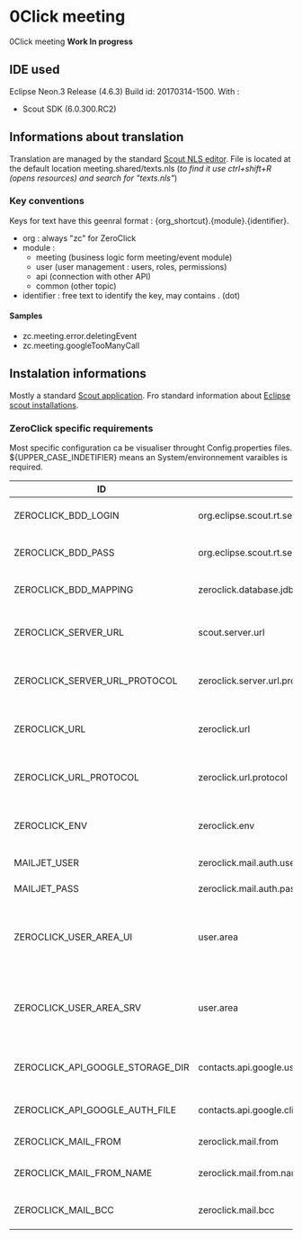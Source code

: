 # 0Click meeting
0Click meeting **Work In progress**


## IDE used
Eclipse Neon.3 Release (4.6.3) Build id: 20170314-1500.
With : 
- Scout SDK (6.0.300.RC2)

## Informations about translation
Translation are managed by the standard [Scout NLS editor](https://eclipsescout.github.io/6.0/technical-guide.html#texts).
File is located at the default location meeting.shared/texts.nls (*to find it use ctrl+shift+R (opens resources) and search for "texts.nls"*)

### Key conventions
Keys for text have this geenral format : {org_shortcut}.{module}.{identifier}.
- org : always "zc" for ZeroClick
- module : 
  - meeting (business logic form meeting/event module)
  - user (user management : users, roles, permissions)
  - api (connection with other API)
  - common (other topic)
- identifier : free text to identify the key, may contains . (dot)

#### Samples 
- zc.meeting.error.deletingEvent
- zc.meeting.googleTooManyCall

## Instalation informations
Mostly a standard [Scout application](https://eclipsescout.github.io/6.0/technical-guide.html#overview). Fro standard information about [Eclipse scout installations](https://eclipsescout.github.io/6.0/beginners-guide.html#apx-install_scout).

### ZeroClick specific requirements
Most specific configuration ca be visualiser throught Config.properties files. ${UPPER_CASE_INDETIFIER} means an System/environnement varaibles is required.

| ID | alias |Example | Location | Description | Default |
| -- | ----- | ------- | -------- | ----------- | ------- |
| ZEROCLICK_BDD_LOGIN | org.eclipse.scout.rt.server.services.common.jdbc.AbstractSqlService#username | mylogin | Server | The login to connect to DataBase | (empty) |
| ZEROCLICK_BDD_PASS | org.eclipse.scout.rt.server.services.common.jdbc.AbstractSqlService#password | The_password | Server | The password to connect to DataBase | (empty) |
| ZEROCLICK_BDD_MAPPING | zeroclick.database.jdbc.mapping.name | jdbc:postgresql://127.0.0.1:5432/zcdev | Server | Mapping to conenct to the DataBase | jdbc:derby:memory:zeroclick-database |
| ZEROCLICK_SERVER_URL | scout.server.url | http://localhost:8080 | Client | BackEnd server URL use by UI servers | (empty) |
| ZEROCLICK_SERVER_URL_PROTOCOL | zeroclick.server.url.protocol | http | Client | BackEnd server protocol use by UI servers | (empty) |
| ZEROCLICK_URL | zeroclick.url | http://localhost:8080 | Client | Use to build full URL (for links in emails , ...) | http://localhost:8082 |
| ZEROCLICK_URL_PROTOCOL | zeroclick.url.protocol | http | Client | Use to build full URL (for links in emails , ...) | (empty) |
| ZEROCLICK_ENV | zeroclick.env | test, prod, local_dev1 | Client | used to inform the curent environnement kind | Local |
| MAILJET_USER |  zeroclick.mail.auth.user | 4f08eb4e3a2c9c2gt72f1e45f8c818dd | Client | Api user ID for Mailjet | (empty) |
| MAILJET_PASS |  zeroclick.mail.auth.password | c836bcbd553284320bf410fbc370a6d3 | Client | APi password for Mailjet | (empty) |
| ZEROCLICK_USER_AREA_UI | user.area | /var/zeroclick or ${user.home}/org.zeroclick.meeting.html.ui.dev | Client | Local storage for Scout Files, and root folder for other application specific files | (empty) |
| ZEROCLICK_USER_AREA_SRV | user.area | /var/zeroclick or ${user.home}/org.zeroclick.meeting.server.dev | Server | Local storage for Scout Files, and root folder for other application specific files | (empty) |
| ZEROCLICK_API_GOOGLE_STORAGE_DIR | contacts.api.google.user.storage.dir | ${user.area}/GoogleUserStorage | Client | Local Storage for Google User OAuth data | (empty) |
| ZEROCLICK_API_GOOGLE_AUTH_FILE | contacts.api.google.client.auth.file | ${user.area}/GoogleClientStorage/client_secret_zeroclick_dev.json | Client | Your (Google) app credential file | (empty) |
| ZEROCLICK_MAIL_FROM | zeroclick.mail.from | bob358@someProvider.com | Client | Mail who send email | admin@0click.org |
| ZEROCLICK_MAIL_FROM_NAME | zeroclick.mail.from.name | Bob from 0Click | Client | Name display in mail client for the sender | admin |
| ZEROCLICK_MAIL_BCC | zeroclick.mail.bcc | suport@someProvider.com | Client | in not empty will be bcc for all mail | (empty) |


